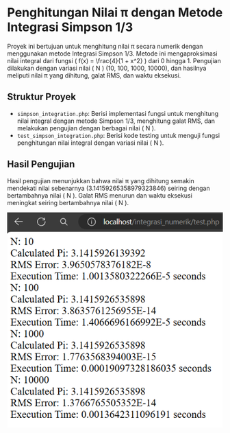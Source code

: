 # Penghitungan Nilai π dengan Metode Integrasi Simpson 1/3

Proyek ini bertujuan untuk menghitung nilai π secara numerik dengan menggunakan metode Integrasi Simpson 1/3. Metode ini mengaproksimasi nilai integral dari fungsi \( f(x) = \frac{4}{1 + x^2} \) dari 0 hingga 1. Pengujian dilakukan dengan variasi nilai \( N \) (10, 100, 1000, 10000), dan hasilnya meliputi nilai π yang dihitung, galat RMS, dan waktu eksekusi.

## Struktur Proyek

- `simpson_integration.php`: Berisi implementasi fungsi untuk menghitung nilai integral dengan metode Simpson 1/3, menghitung galat RMS, dan melakukan pengujian dengan berbagai nilai \( N \).
- `test_simpson_integration.php`: Berisi kode testing untuk menguji fungsi penghitungan nilai integral dengan variasi nilai \( N \).

## Hasil Pengujian

Hasil pengujian menunjukkan bahwa nilai π yang dihitung semakin mendekati nilai sebenarnya (3.14159265358979323846) seiring dengan bertambahnya nilai \( N \). Galat RMS menurun dan waktu eksekusi meningkat seiring bertambahnya nilai \( N \).

![alt text](image.png)
